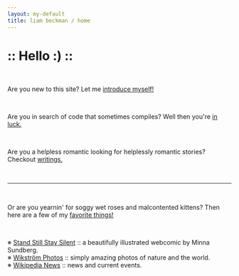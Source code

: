 ```yaml
---
layout: my-default
title: liam beckman / home
---
```


<!-- <img class="title-image" style="width:50%" src="images/cabin.jpg" alt="Lake Erken Cabin" title="A cozy cabin by Lake Erken!"> -->

<h1 class="highlight-pink"> :: Hello :) :: </h1>
<br />

<!-- <div class="headers"> -->
<p class="headers">Are you new to this site? Let me <a href="/about">introduce myself!</a></p>

<br />

<p class="headers">Are you in search of code that sometimes compiles? Well then you're <a href="/code">in luck.</a></p>

<br />

<p class="headers">Are you a helpless romantic looking for helplessly romantic stories? Checkout <a href="/writings">writings.</a></p>


<br />
<hr />
<br />

<p class="headers">Or are you yearnin' for soggy wet roses and malcontented kittens? Then here are a few of my <a href="#">favorite things!</a></p>

<!-- </div>-->
<br />

※ [Stand Still Stay Silent](https://www.sssscomic.com) :: a beautifully illustrated webcomic by Minna Sundberg. <br />
※ [Wikström Photos](https://www.instagram.com/wikstromnaturfoto/) :: simply amazing photos of nature and the world. <br />
※ [Wikipedia News](https://en.wikipedia.org/wiki/Portal:Current_events) :: news and current events. <br />

